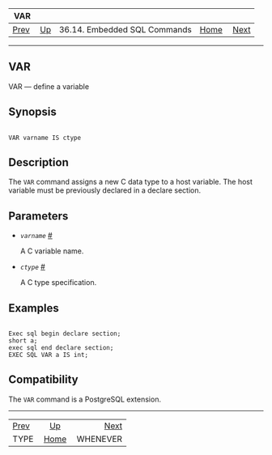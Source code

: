 

|                 VAR                |                                                             |                              |                                                       |                                            |
| :--------------------------------: | :---------------------------------------------------------- | :--------------------------: | ----------------------------------------------------: | -----------------------------------------: |
| [Prev](ecpg-sql-type.html "TYPE")  | [Up](ecpg-sql-commands.html "36.14. Embedded SQL Commands") | 36.14. Embedded SQL Commands | [Home](index.html "PostgreSQL 17devel Documentation") |  [Next](ecpg-sql-whenever.html "WHENEVER") |

***

## VAR

VAR — define a variable

## Synopsis

```

VAR varname IS ctype
```

## Description

The `VAR` command assigns a new C data type to a host variable. The host variable must be previously declared in a declare section.

## Parameters

* *`varname`* [#](#ECPG-SQL-VAR-VARNAME)

    A C variable name.

* *`ctype`* [#](#ECPG-SQL-VAR-CTYPE)

    A C type specification.

## Examples

```

Exec sql begin declare section;
short a;
exec sql end declare section;
EXEC SQL VAR a IS int;
```

## Compatibility

The `VAR` command is a PostgreSQL extension.

***

|                                    |                                                             |                                            |
| :--------------------------------- | :---------------------------------------------------------: | -----------------------------------------: |
| [Prev](ecpg-sql-type.html "TYPE")  | [Up](ecpg-sql-commands.html "36.14. Embedded SQL Commands") |  [Next](ecpg-sql-whenever.html "WHENEVER") |
| TYPE                               |    [Home](index.html "PostgreSQL 17devel Documentation")    |                                   WHENEVER |
